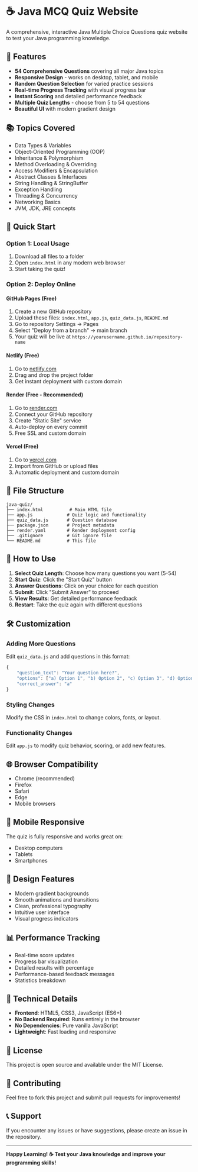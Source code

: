 # ☕ Java MCQ Quiz Website

A comprehensive, interactive Java Multiple Choice Questions quiz website to test your Java programming knowledge.

## 🌟 Features

- **54 Comprehensive Questions** covering all major Java topics
- **Responsive Design** - works on desktop, tablet, and mobile
- **Random Question Selection** for varied practice sessions
- **Real-time Progress Tracking** with visual progress bar
- **Instant Scoring** and detailed performance feedback
- **Multiple Quiz Lengths** - choose from 5 to 54 questions
- **Beautiful UI** with modern gradient design

## 📚 Topics Covered

- Data Types & Variables
- Object-Oriented Programming (OOP)
- Inheritance & Polymorphism
- Method Overloading & Overriding
- Access Modifiers & Encapsulation
- Abstract Classes & Interfaces
- String Handling & StringBuffer
- Exception Handling
- Threading & Concurrency
- Networking Basics
- JVM, JDK, JRE concepts

## 🚀 Quick Start

### Option 1: Local Usage
1. Download all files to a folder
2. Open `index.html` in any modern web browser
3. Start taking the quiz!

### Option 2: Deploy Online

#### GitHub Pages (Free)
1. Create a new GitHub repository
2. Upload these files: `index.html`, `app.js`, `quiz_data.js`, `README.md`
3. Go to repository Settings → Pages
4. Select "Deploy from a branch" → main branch
5. Your quiz will be live at `https://yourusername.github.io/repository-name`

#### Netlify (Free)
1. Go to [netlify.com](https://netlify.com)
2. Drag and drop the project folder
3. Get instant deployment with custom domain

#### Render (Free - Recommended)
1. Go to [render.com](https://render.com)
2. Connect your GitHub repository
3. Create "Static Site" service
4. Auto-deploy on every commit
5. Free SSL and custom domain

#### Vercel (Free)
1. Go to [vercel.com](https://vercel.com)
2. Import from GitHub or upload files
3. Automatic deployment and custom domain

## 📁 File Structure

```
java-quiz/
├── index.html          # Main HTML file
├── app.js             # Quiz logic and functionality
├── quiz_data.js       # Question database
├── package.json       # Project metadata
├── render.yaml        # Render deployment config
├── .gitignore         # Git ignore file
└── README.md          # This file
```

## 🎯 How to Use

1. **Select Quiz Length**: Choose how many questions you want (5-54)
2. **Start Quiz**: Click the "Start Quiz" button
3. **Answer Questions**: Click on your choice for each question
4. **Submit**: Click "Submit Answer" to proceed
5. **View Results**: Get detailed performance feedback
6. **Restart**: Take the quiz again with different questions

## 🛠️ Customization

### Adding More Questions
Edit `quiz_data.js` and add questions in this format:
```javascript
{
    "question_text": "Your question here?",
    "options": ["a) Option 1", "b) Option 2", "c) Option 3", "d) Option 4"],
    "correct_answer": "a"
}
```

### Styling Changes
Modify the CSS in `index.html` to change colors, fonts, or layout.

### Functionality Changes
Edit `app.js` to modify quiz behavior, scoring, or add new features.

## 🌐 Browser Compatibility

- Chrome (recommended)
- Firefox
- Safari
- Edge
- Mobile browsers

## 📱 Mobile Responsive

The quiz is fully responsive and works great on:
- Desktop computers
- Tablets
- Smartphones

## 🎨 Design Features

- Modern gradient backgrounds
- Smooth animations and transitions
- Clean, professional typography
- Intuitive user interface
- Visual progress indicators

## 📊 Performance Tracking

- Real-time score updates
- Progress bar visualization
- Detailed results with percentage
- Performance-based feedback messages
- Statistics breakdown

## 🔧 Technical Details

- **Frontend**: HTML5, CSS3, JavaScript (ES6+)
- **No Backend Required**: Runs entirely in the browser
- **No Dependencies**: Pure vanilla JavaScript
- **Lightweight**: Fast loading and responsive

## 📄 License

This project is open source and available under the MIT License.

## 🤝 Contributing

Feel free to fork this project and submit pull requests for improvements!

## 📞 Support

If you encounter any issues or have suggestions, please create an issue in the repository.

---

**Happy Learning! ☕ Test your Java knowledge and improve your programming skills!**
